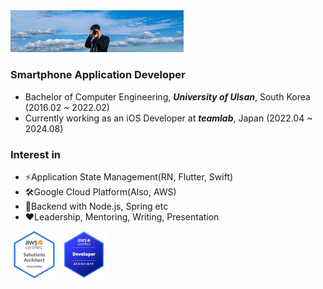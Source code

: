 <img src="./background.jpg" width="55%" height="55%">


### Smartphone Application Developer
- Bachelor of Computer Engineering, ***University of Ulsan***, South Korea (2016.02 ~ 2022.02)
- Currently working as an iOS Developer at ***teamlab***, Japan (2022.04 ~ 2024.08)

### Interest in
- ⚡Application State Management(RN, Flutter, Swift)
- 🛠️Google Cloud Platform(Also, AWS)
- 🚀Backend with Node.js, Spring etc
- ❤️Leadership, Mentoring, Writing, Presentation

<div>
<img src="./aws-certified-solutions-architect-associate.png" width="15%" height="15%">
<img src="./aws-certified-developer.png" width="15%" height="15%">
</div>
